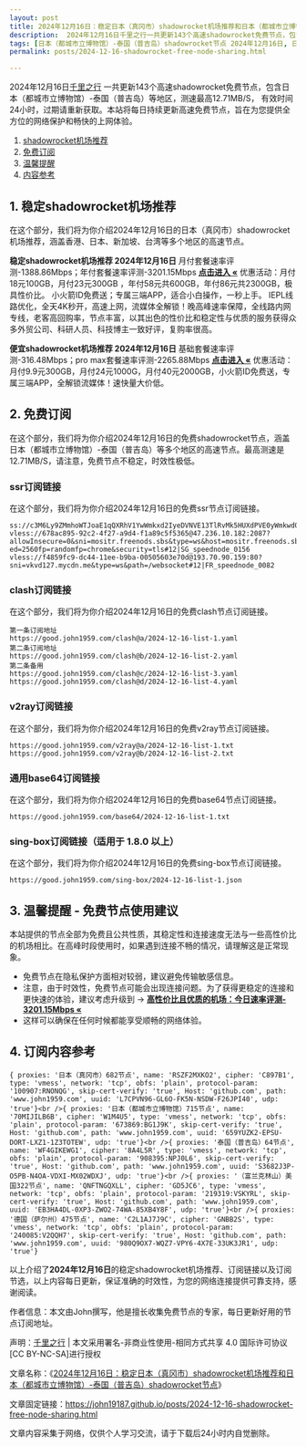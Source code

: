 ```yaml
---
layout: post
title: 2024年12月16日：稳定日本（真冈市）shadowrocket机场推荐和日本（都城市立博物馆）-泰国（普吉岛）shadowrocket节点
description:  2024年12月16日千里之行一共更新143个高速shadowrocket免费节点，包含日本（都城市立博物馆）-泰国（普吉岛）等地区，测速最高12.71MB/S， 有效时间24小时，过期请重新获取。本站将每日持续更新高速免费节点，旨在为您提供全方位的网络保护和畅快的上网体验
tags: [日本（都城市立博物馆）-泰国（普吉岛）shadowrocket节点 2024年12月16日, 日本（真冈市）稳定shadowrocket机场推荐 2024年12月16日]
permalink: posts/2024-12-16-shadowrocket-free-node-sharing.html

---
```



2024年12月16日[千里之行](https://john19187.github.io) 一共更新143个高速shadowrocket免费节点，包含日本（都城市立博物馆）-泰国（普吉岛）等地区，测速最高12.71MB/S， 有效时间24小时，过期请重新获取。本站将每日持续更新高速免费节点，旨在为您提供全方位的网络保护和畅快的上网体验。

1. [shadowrocket机场推荐](#1-稳定shadowrocket机场推荐)
2. [免费订阅](#2-免费订阅)
3. [温馨提醒](#3-温馨提醒---免费节点使用建议)
4. [内容参考](#4-订阅内容参考)

## 1. 稳定shadowrocket机场推荐

在这个部分，我们将为你介绍2024年12月16日的日本（真冈市）shadowrocket机场推荐，涵盖香港、日本、新加坡、台湾等多个地区的高速节点。

<div class="good cat1"><strong>稳定shadowrocket机场推荐 2024年12月16日</strong> 月付套餐速率评测-1388.86Mbps；年付套餐速率评测-3201.15Mbps <strong><a href="https://good.john1959.com/lepl/2024-12-16" target="_blank">点击进入 «</a></strong> 优惠活动：月付18元100GB，月付23元300GB ，年付58元共600GB，年付86元共2300GB，极具性价比。 小火箭ID免费送；专属三端APP，适合小白操作，一秒上手。 IEPL线路优化，全天4K秒开，高速上网，流媒体全解锁！晚高峰速率保障，全线路内网专线，老客高回购率，节点丰富，以其出色的性价比和稳定性与优质的服务获得众多外贸公司、科研人员、科技博主一致好评，复购率很高。</div><div class="good cat2">

<strong>便宜shadowrocket机场推荐 2024年12月16日</strong> 基础套餐速率评测-316.48Mbps；pro max套餐速率评测-2265.88Mbps <strong><a href="https://good.john1959.com/cheap/2024-12-16" target="_blank">点击进入 «</a></strong> 优惠活动：月付9.9元300GB，月付24元1000G，月付40元2000GB，小火箭ID免费送，专属三端APP，全解锁流媒体！速快量大价低。</div>

## 2. 免费订阅

在这个部分，我们将为你介绍2024年12月16日的免费shadowrocket节点，涵盖日本（都城市立博物馆）-泰国（普吉岛）等多个地区的高速节点。最高测速是12.71MB/S，请注意，免费节点不稳定，时效性极低。

### ssr订阅链接

在这个部分，我们将为你介绍2024年12月16日的免费ssr节点订阅链接。

```
ss://c3M6Ly9ZMmhoWTJoaE1qQXRhV1YwWmkxd2IyeDVNVE13TlRvMk5HUXdPVE0yWmkwd016UmxMVFJsT0RJdE9EaGlPQzAxTmpneU56Z3pabVJsWldN@free.2weradf:36511#7%7C%F0%9F%87%B7%F0%9F%87%BA%20%E4%BF%84%E7%BD%97%E6%96%AF%2001%20%7C%201x%20RU
vless://678ac895-92c2-4f27-a9d4-f1a89c5f5365@47.236.10.182:2087?allowInsecure=0&sni=mositr.freenods.sbs&type=ws&host=mositr.freenods.sbs&path=/?ed=2560fp=randomfp=chrome&security=tls#12|SG_speednode_0156
vless://f4859fc9-dc44-11ee-b9ba-00505603e70d@193.70.90.159:80?sni=vkvd127.mycdn.me&type=ws&path=/websocket#12|FR_speednode_0082
```

### clash订阅链接

在这个部分，我们将为你介绍2024年12月16日的免费clash节点订阅链接。

```
第一条订阅地址
https://good.john1959.com/clash@a/2024-12-16-list-1.yaml
第二条订阅地址
https://good.john1959.com/clash@b/2024-12-16-list-2.yaml
第二条备用
https://good.john1959.com/clash@c/2024-12-16-list-3.yaml
https://good.john1959.com/clash@d/2024-12-16-list-4.yaml
```

### v2ray订阅链接

在这个部分，我们将为你介绍2024年12月16日的免费v2ray节点订阅链接。

```
https://good.john1959.com/v2ray@a/2024-12-16-list-1.txt
https://good.john1959.com/v2ray@b/2024-12-16-list-2.txt
```

### 通用base64订阅链接

在这个部分，我们将为你介绍2024年12月16日的免费base64节点订阅链接。

```
https://good.john1959.com/base64/2024-12-16-list-1.txt
```

### sing-box订阅链接（适用于 1.8.0 以上）

在这个部分，我们将为你介绍2024年12月16日的免费sing-box节点订阅链接。

```
https://good.john1959.com/sing-box/2024-12-16-list-1.json
```

## 3. 温馨提醒 - 免费节点使用建议

本站提供的节点全部为免费且公共性质，其稳定性和连接速度无法与一些高性价比的机场相比。在高峰时段使用时，如果遇到连接不畅的情况，请理解这是正常现象。

- 免费节点在隐私保护方面相对较弱，建议避免传输敏感信息。
- 注意，由于时效性，免费节点可能会出现连接问题。为了获得更稳定的连接和更快速的体验，建议考虑升级到 → <strong>[高性价比且优质的机场：今日速率评测- 3201.15Mbps «](https://good.john1959.com/lepl/2024-12-16)</strong>
- 这样可以确保在任何时候都能享受顺畅的网络体验。

## 4. 订阅内容参考

```
{ proxies: '日本（真冈市）682节点', name: 'RSZF2MXKO2', cipher: 'C897B1', type: 'vmess', network: 'tcp', obfs: 'plain', protocol-param: '100907:RNONQG', skip-cert-verify: 'true', Host: 'github.com', path: 'www.john1959.com', uuid: 'L7CPVN96-GL6O-FK5N-NSDW-F26JPI40', udp: 'true'}<br />{ proxies: '日本（都城市立博物馆）715节点', name: '70MIJILB6B', cipher: 'W1M4U5', type: 'vmess', network: 'tcp', obfs: 'plain', protocol-param: '673869:BG1J9K', skip-cert-verify: 'true', Host: 'github.com', path: 'www.john1959.com', uuid: '659YUZK2-EPSU-DORT-LXZ1-1Z3TOTEW', udp: 'true'}<br />{ proxies: '泰国（普吉岛）64节点', name: 'WF4GIKEWG1', cipher: '8A4L5R', type: 'vmess', network: 'tcp', obfs: 'plain', protocol-param: '908395:NPJ0L6', skip-cert-verify: 'true', Host: 'github.com', path: 'www.john1959.com', uuid: 'S3682J3P-O5PB-N4OA-VDXI-MX02WDXJ', udp: 'true'}<br />{ proxies: '（富兰克林山）美国322节点', name: 'QNFTNGQXLL', cipher: 'GD5JC6', type: 'vmess', network: 'tcp', obfs: 'plain', protocol-param: '219319:VSKYRL', skip-cert-verify: 'true', Host: 'github.com', path: 'www.john1959.com', uuid: 'EB3HA4DL-0XP3-ZWO2-74WA-85XB4Y8F', udp: 'true'}<br />{ proxies: '德国（萨尔州）475节点', name: 'C2L1AJ7J9C', cipher: 'GNBB2S', type: 'vmess', network: 'tcp', obfs: 'plain', protocol-param: '240085:V2QQH7', skip-cert-verify: 'true', Host: 'github.com', path: 'www.john1959.com', uuid: '980Q9OX7-WQZ7-VPY6-4X7E-33UK3JR1', udp: 'true'}
```

以上介绍了<strong>2024年12月16日</strong>的稳定shadowrocket机场推荐、订阅链接以及订阅节选，以上内容每日更新，保证准确的时效性，为您的网络连接提供可靠支持，感谢阅读。

作者信息：本文由John撰写，他是擅长收集免费节点的专家，每日更新好用的节点订阅地址。

声明：[千里之行](https://john19187.github.io) | 本文采用署名-非商业性使用-相同方式共享 4.0 国际许可协议[CC BY-NC-SA]进行授权

文章名称：《[2024年12月16日：稳定日本（真冈市）shadowrocket机场推荐和日本（都城市立博物馆）-泰国（普吉岛）shadowrocket节点](https://john19187.github.io/posts/2024-12-16-shadowrocket-free-node-sharing.html)》

文章固定链接：https://john19187.github.io/posts/2024-12-16-shadowrocket-free-node-sharing.html


文章内容采集于网络，仅供个人学习交流，请于下载后24小时内自觉删除。
